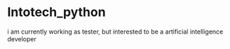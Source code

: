 # Intotech_python
i am currently working as tester, but interested to be a artificial intelligence developer 
